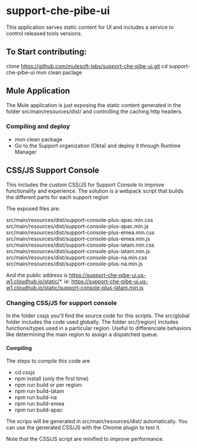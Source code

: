# support-che-pibe-ui
This application serves static content for UI and includes a service to control released tools versions.

## To Start contributing:
clone https://github.com/mulesoft-labs/support-che-pibe-ui.git
cd support-che-pibe-ui
mvn clean paclage

## Mule Application
The Mule application is just exposing the static content generated in the folder src/main/resources/dist/ and controlling the caching http headers.

### Compiling and deploy
- mvn clean package
- Go to the Support organization (Okta) and deploy it through Runtime Manager

## CSS/JS Support Console
This includes the custom CSS/JS for Support Console to improve functionality and experience. The solution is a webpack script that builds the different parts for each support region

The exposed files are:

src/main/resources/dist/support-console-plus-apac.min.css
src/main/resources/dist/support-console-plus-apac.min.js
src/main/resources/dist/support-console-plus-emea.min.css
src/main/resources/dist/support-console-plus-emea.min.js
src/main/resources/dist/support-console-plus-latam.min.css
src/main/resources/dist/support-console-plus-latam.min.js
src/main/resources/dist/support-console-plus-na.min.css
src/main/resources/dist/support-console-plus-na.min.js

And the public address is https://support-che-pibe-ui.us-w1.cloudhub.io/static/*. ie: https://support-che-pibe-ui.us-w1.cloudhub.io/static/support-console-plus-latam.min.js

### Changing CSS/JS for support console
In the folder cssjs you'll find the source code for this scripts.
The src/global folder includes the code used globally.
The folder src/[region] includes functions/types used in a particular region. Useful to differenciate behaviors like determining the main region to assign a dispatched queue.

#### Compiling
The steps to compile this code are
- cd cssjs
- npm install (only the first time)
- npm run build
or per region:
- npm run build-latam
- npm run build-na
- npm run build-emea
- npm run build-apac

The scrips will be generated in src/main/resources/dist/ automatically. You can use the generated CSS/JS with the Chrome plugin to test it.

Note that the CSS/JS script are minified to improve performance.